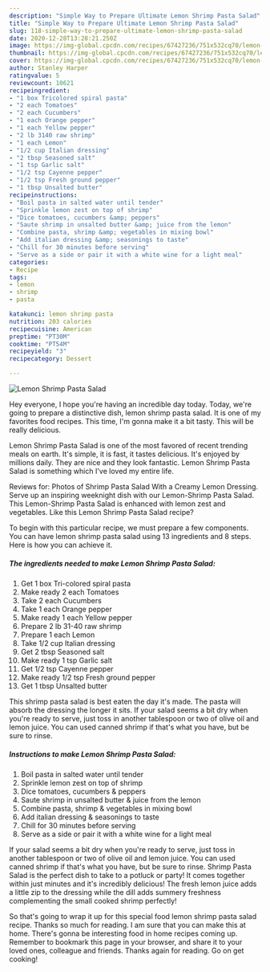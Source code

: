 ```yaml
---
description: "Simple Way to Prepare Ultimate Lemon Shrimp Pasta Salad"
title: "Simple Way to Prepare Ultimate Lemon Shrimp Pasta Salad"
slug: 118-simple-way-to-prepare-ultimate-lemon-shrimp-pasta-salad
date: 2020-12-28T13:28:21.250Z
image: https://img-global.cpcdn.com/recipes/67427236/751x532cq70/lemon-shrimp-pasta-salad-recipe-main-photo.jpg
thumbnail: https://img-global.cpcdn.com/recipes/67427236/751x532cq70/lemon-shrimp-pasta-salad-recipe-main-photo.jpg
cover: https://img-global.cpcdn.com/recipes/67427236/751x532cq70/lemon-shrimp-pasta-salad-recipe-main-photo.jpg
author: Stanley Harper
ratingvalue: 5
reviewcount: 10621
recipeingredient:
- "1 box Tricolored spiral pasta"
- "2 each Tomatoes"
- "2 each Cucumbers"
- "1 each Orange pepper"
- "1 each Yellow pepper"
- "2 lb 3140 raw shrimp"
- "1 each Lemon"
- "1/2 cup Italian dressing"
- "2 tbsp Seasoned salt"
- "1 tsp Garlic salt"
- "1/2 tsp Cayenne pepper"
- "1/2 tsp Fresh ground pepper"
- "1 tbsp Unsalted butter"
recipeinstructions:
- "Boil pasta in salted water until tender"
- "Sprinkle lemon zest on top of shrimp"
- "Dice tomatoes, cucumbers &amp; peppers"
- "Saute shrimp in unsalted butter &amp; juice from the lemon"
- "Combine pasta, shrimp &amp; vegetables in mixing bowl"
- "Add italian dressing &amp; seasonings to taste"
- "Chill for 30 minutes before serving"
- "Serve as a side or pair it with a white wine for a light meal"
categories:
- Recipe
tags:
- lemon
- shrimp
- pasta

katakunci: lemon shrimp pasta 
nutrition: 203 calories
recipecuisine: American
preptime: "PT30M"
cooktime: "PT54M"
recipeyield: "3"
recipecategory: Dessert

---
```



![Lemon Shrimp Pasta Salad](https://img-global.cpcdn.com/recipes/67427236/751x532cq70/lemon-shrimp-pasta-salad-recipe-main-photo.jpg)

Hey everyone, I hope you're having an incredible day today. Today, we're going to prepare a distinctive dish, lemon shrimp pasta salad. It is one of my favorites food recipes. This time, I'm gonna make it a bit tasty. This will be really delicious.

Lemon Shrimp Pasta Salad is one of the most favored of recent trending meals on earth. It's simple, it is fast, it tastes delicious. It's enjoyed by millions daily. They are nice and they look fantastic. Lemon Shrimp Pasta Salad is something which I've loved my entire life.

Reviews for: Photos of Shrimp Pasta Salad With a Creamy Lemon Dressing. Serve up an inspiring weeknight dish with our Lemon-Shrimp Pasta Salad. This Lemon-Shrimp Pasta Salad is enhanced with lemon zest and vegetables. Like this Lemon Shrimp Pasta Salad recipe?


To begin with this particular recipe, we must prepare a few components. You can have lemon shrimp pasta salad using 13 ingredients and 8 steps. Here is how you can achieve it.

<!--inarticleads1-->

##### The ingredients needed to make Lemon Shrimp Pasta Salad:

1. Get 1 box Tri-colored spiral pasta
1. Make ready 2 each Tomatoes
1. Take 2 each Cucumbers
1. Take 1 each Orange pepper
1. Make ready 1 each Yellow pepper
1. Prepare 2 lb 31-40 raw shrimp
1. Prepare 1 each Lemon
1. Take 1/2 cup Italian dressing
1. Get 2 tbsp Seasoned salt
1. Make ready 1 tsp Garlic salt
1. Get 1/2 tsp Cayenne pepper
1. Make ready 1/2 tsp Fresh ground pepper
1. Get 1 tbsp Unsalted butter


This shrimp pasta salad is best eaten the day it&#39;s made. The pasta will absorb the dressing the longer it sits. If your salad seems a bit dry when you&#39;re ready to serve, just toss in another tablespoon or two of olive oil and lemon juice. You can used canned shrimp if that&#39;s what you have, but be sure to rinse. 

<!--inarticleads2-->

##### Instructions to make Lemon Shrimp Pasta Salad:

1. Boil pasta in salted water until tender
1. Sprinkle lemon zest on top of shrimp
1. Dice tomatoes, cucumbers &amp; peppers
1. Saute shrimp in unsalted butter &amp; juice from the lemon
1. Combine pasta, shrimp &amp; vegetables in mixing bowl
1. Add italian dressing &amp; seasonings to taste
1. Chill for 30 minutes before serving
1. Serve as a side or pair it with a white wine for a light meal


If your salad seems a bit dry when you&#39;re ready to serve, just toss in another tablespoon or two of olive oil and lemon juice. You can used canned shrimp if that&#39;s what you have, but be sure to rinse. Shrimp Pasta Salad is the perfect dish to take to a potluck or party! It comes together within just minutes and it&#39;s incredibly delicious! The fresh lemon juice adds a little zip to the dressing while the dill adds summery freshness complementing the small cooked shrimp perfectly! 

So that's going to wrap it up for this special food lemon shrimp pasta salad recipe. Thanks so much for reading. I am sure that you can make this at home. There's gonna be interesting food in home recipes coming up. Remember to bookmark this page in your browser, and share it to your loved ones, colleague and friends. Thanks again for reading. Go on get cooking!
